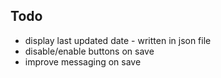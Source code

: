 ## Todo

- display last updated date - written in json file
- disable/enable buttons on save
- improve messaging on save
  
